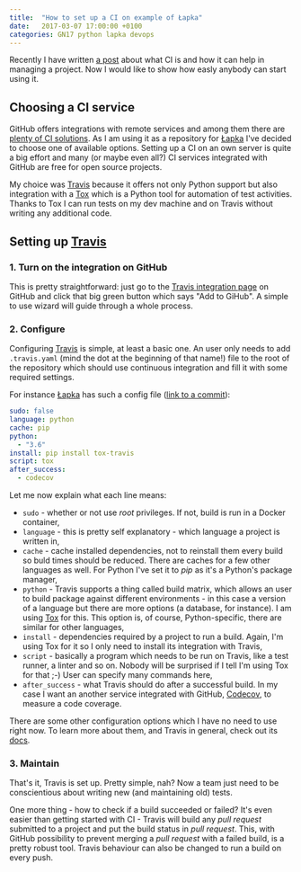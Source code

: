 ```yaml
---
title:  "How to set up a CI on example of Łapka"
date:   2017-03-07 17:00:00 +0100
categories: GN17 python lapka devops
---
```


Recently I have written [a post] about what CI is and how it can help in
managing a project. Now I would like to show how easly anybody can start using
it.

[a post]: http://blog.moonscape.pl/post/a-point-or-two-about-ci/


## Choosing a CI service

GitHub offers integrations with remote services and among them there are
[plenty of CI solutions]. As I am using it as a repository for [Łapka] I've
decided to choose one of available options. Setting up a CI on an own server is
quite a big effort and many (or maybe even all?) CI services integrated with
GitHub are free for open source projects.

My choice was [Travis] because it offers not only Python support but also
integration with a [Tox] which is a Python tool for automation of test
activities. Thanks to Tox I can run tests on my dev machine and on Travis
without writing any additional code.

[plenty of CI solutions]: https://github.com/integrations/feature/continuous-integration


## Setting up [Travis]

### 1. Turn on the integration on GitHub

This is pretty straightforward: just go to the [Travis integration page](https://github.com/integrations/travis-ci)
on GitHub and click that big green button which says "Add to GiHub". A simple
to use wizard will guide through a whole process.


### 2. Configure

Configuring [Travis] is simple, at least a basic one. An user only needs to add
`.travis.yaml` (mind the dot at the beginning of that name!) file to the root
of the repository which should use continuous integration and fill it with some
required settings.

For instance [Łapka] has such a config file ([link to a commit]):

```yaml
sudo: false
language: python
cache: pip
python:
  - "3.6"
install: pip install tox-travis
script: tox
after_success:
  - codecov
```

Let me now explain what each line means:

 * `sudo` - whether or not use _root_ privileges. If not, build is run in a
   Docker container,
 * `language` - this is pretty self explanatory - which language a project is
   written in,
 * `cache` - cache installed dependencies, not to reinstall them every build so
   buld times should be reduced. There are caches for a few other languages as
   well. For Python I've set it to _pip_ as it's a Python's package manager,
 * `python` - Travis supports a thing called build matrix, which allows an user
   to build package against different environments - in this case a version of
   a language but there are more options (a database, for instance). I am using
   [Tox] for this. This option is, of course, Python-specific, there are
   similar for other languages,
 * `install` - dependencies required by a project to run a build. Again, I'm
   using Tox for it so I only need to install its integration with Travis,
 * `script` - basically a program which needs to be run on Travis, like
   a test runner, a linter and so on. Nobody will be surprised if I tell I'm 
   using Tox for that ;-) User can specify many commands here,
 * `after_success` - what Travis should do after a successful build. In my case
   I want an another service integrated with GitHub, [Codecov], to measure a
   code coverage.

There are some other configuration options which I have no need to use right
now. To learn more about them, and Travis in general, check out its [docs].

[link to a commit]: https://github.com/glujan/lapka/commit/0b400c37822df956508aa5e6395a0ecd9bb36b69
[Codecov]: http://codecov.io
[docs]: https://docs.travis-ci.com/user/customizing-the-build/


### 3. Maintain

That's it, Travis is set up. Pretty simple, nah? Now a team just need to be
conscientious about writing new (and maintaining old) tests.

One more thing - how to check if a build succeeded or failed? It's even easier
than getting started with CI - Travis will build any _pull request_ submitted
to a project and put the build status in _pull request_. This, with GitHub
possibility to prevent merging a _pull request_ with a failed build, is a
pretty robust tool. Travis behaviour can also be changed to run a build on
every push.


[Łapka]: https://github.com/glujan/lapka
[Travis]: http://travis-ci.org/
[Tox]: https://tox.readthedocs.io

